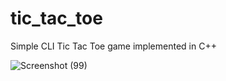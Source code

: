 
# tic_tac_toe
Simple CLI Tic Tac Toe game implemented in C++



![Screenshot (99)](https://user-images.githubusercontent.com/61092127/125313114-8d288b00-e352-11eb-833d-de07802430c2.png)

